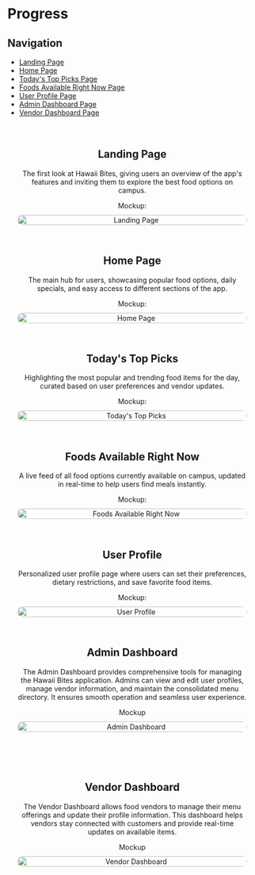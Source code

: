 # Progress

## Navigation
- [Landing Page](#landing-page)
- [Home Page](#home-page)
- [Today's Top Picks Page](#todays-top-picks-page)
- [Foods Available Right Now Page](#foods-available-right-now-page)
- [User Profile Page](#user-profile-page)
- [Admin Dashboard Page](#admin-dashboard-page)
- [Vendor Dashboard Page](#vendor-dashboard-page)

<div style="display: flex; flex-direction: column; align-items: center; gap: 30px; padding: 20px;">

  <!-- Landing Page -->
  <div id="landing-page" style="max-width: 600px; text-align: center;">
    <h2>Landing Page</h2>
    <p style="margin-bottom: 10px;">
      The first look at Hawaii Bites, giving users an overview of the app's features and inviting them to explore the best food options on campus.
    </p> 
    <p style="margin-bottom: 10px;">
      Mockup:
    </p>
    <img src="./public/LandingPage.jpeg" alt="Landing Page" style="width: 100%; height: auto; border-radius: 10px;">
  </div>

  <!-- Home Page -->
  <div id="home-page" style="max-width: 600px; text-align: center;">
    <h2>Home Page</h2>
    <p style="margin-bottom: 10px;">
      The main hub for users, showcasing popular food options, daily specials, and easy access to different sections of the app.
    </p>
     <p style="margin-bottom: 10px;">
      Mockup:
    </p>
    <img src="./public/HomePage.jpeg" alt="Home Page" style="width: 100%; height: auto; border-radius: 10px;">
  </div>

  <!-- Today's Top Picks Page -->
  <div id="todays-top-picks-page" style="max-width: 600px; text-align: center;">
    <h2>Today's Top Picks</h2>
    <p style="margin-bottom: 10px;">
      Highlighting the most popular and trending food items for the day, curated based on user preferences and vendor updates.
    </p>
     <p style="margin-bottom: 10px;">
      Mockup:
    </p>
    <img src="./public/TodaysTopPicks.jpeg" alt="Today's Top Picks" style="width: 100%; height: auto; border-radius: 10px;">
  </div>

  <!-- Foods Available Right Now Page -->
  <div id="foods-available-right-now-page" style="max-width: 600px; text-align: center;">
    <h2>Foods Available Right Now</h2>
    <p style="margin-bottom: 10px;">
      A live feed of all food options currently available on campus, updated in real-time to help users find meals instantly.
    </p>
     <p style="margin-bottom: 10px;">
      Mockup:
    </p>
    <img src="./public/FoodsAvailableRightNow.jpeg" alt="Foods Available Right Now" style="width: 100%; height: auto; border-radius: 10px;">
  </div>

  <!-- User Profile Page -->
  <div id="user-profile-page" style="max-width: 600px; text-align: center;">
    <h2>User Profile</h2>
    <p style="margin-bottom: 10px;">
      Personalized user profile page where users can set their preferences, dietary restrictions, and save favorite food items.
    </p>
     <p style="margin-bottom: 10px;">
      Mockup:
    </p>
    <img src="./public/UserProfile.jpeg" alt="User Profile" style="width: 100%; height: auto; border-radius: 10px;">
  </div>

  <!-- Admin Dashboard Page -->
  <div id="admin-dashboard-page" style="max-width: 600px; text-align: center; margin-bottom: 40px;">
    <h2>Admin Dashboard</h2>
    <p style="margin-bottom: 10px;">
      The Admin Dashboard provides comprehensive tools for managing the Hawaii Bites application. Admins can view and edit user profiles, manage vendor information, and maintain the consolidated menu directory. It ensures smooth operation and seamless user experience.
    </p>
     <p style="margin-bottom: 10px;">
      Mockup
    </p>
    <img src="./public/Admin-Dashboard.jpeg" alt="Admin Dashboard" style="width: 100%; height: auto; border-radius: 10px;">
  </div>

  <!-- Vendor Dashboard Page -->
  <div id="vendor-dashboard-page" style="max-width: 600px; text-align: center; margin-bottom: 40px;">
    <h2>Vendor Dashboard</h2>
    <p style="margin-bottom: 10px;">
      The Vendor Dashboard allows food vendors to manage their menu offerings and update their profile information. This dashboard helps vendors stay connected with customers and provide real-time updates on available items.
    </p>
     <p style="margin-bottom: 10px;">
      Mockup
    </p>
    <img src="./public/VendorDashboard.jpeg" alt="Vendor Dashboard" style="width: 100%; height: auto; border-radius: 10px;">
  </div>

</div>
